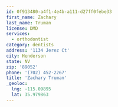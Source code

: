 ```yaml
---
id: 0f913480-a4f1-4e4b-a111-d27ff0febe33
first_name: Zachary
last_name: Truman
license: DMD
services:
  - orthodontist
category: dentists
address: '1134 Jerez Ct'
city: Henderson
state: NV
zip: '89052'
phone: '(702) 452-2267'
title: 'Zachary Truman'
_geoloc:
  lng: -115.09895
  lat: 35.979863
---
```

